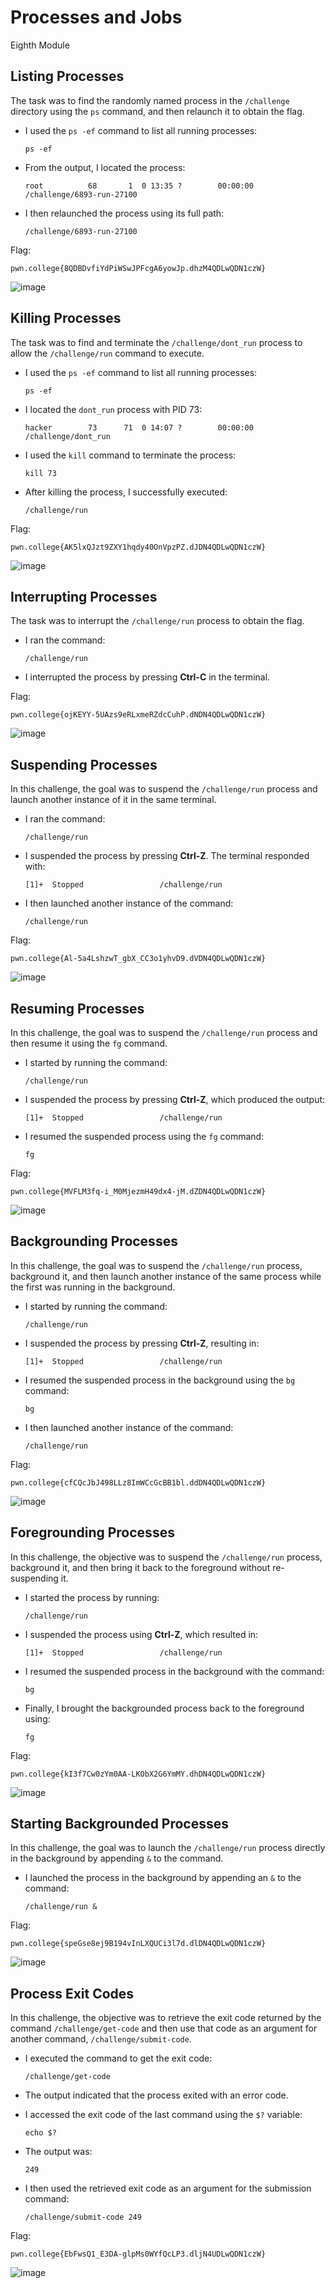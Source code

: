# Processes and Jobs

Eighth Module

## Listing Processes

The task was to find the randomly named process in the `/challenge` directory using the `ps` command, and then relaunch it to obtain the flag.

- I used the `ps -ef` command to list all running processes:
   ```
   ps -ef
   ```

- From the output, I located the process:
   ```
   root          68       1  0 13:35 ?        00:00:00 /challenge/6893-run-27100
   ```

- I then relaunched the process using its full path:
   ```
   /challenge/6893-run-27100
   ```

Flag:
```
pwn.college{8QDBDvfiYdPiWSwJPFcgA6yowJp.dhzM4QDLwQDN1czW}
```

![image](https://github.com/user-attachments/assets/fb37bf64-784f-4f5a-8d06-7bf64d8638cf)

## Killing Processes

The task was to find and terminate the `/challenge/dont_run` process to allow the `/challenge/run` command to execute.

- I used the `ps -ef` command to list all running processes:
   ```
   ps -ef
   ```

- I located the `dont_run` process with PID 73:
   ```
   hacker        73      71  0 14:07 ?        00:00:00 /challenge/dont_run
   ```

- I used the `kill` command to terminate the process:
   ```
   kill 73
   ```

- After killing the process, I successfully executed:
   ```
   /challenge/run
   ```

Flag:
```
pwn.college{AK5lxQJzt9ZXY1hqdy40OnVpzPZ.dJDN4QDLwQDN1czW}
```

![image](https://github.com/user-attachments/assets/d98dddb6-ecb8-406e-b280-6fb6001ef552)

## Interrupting Processes

The task was to interrupt the `/challenge/run` process to obtain the flag.

- I ran the command:
   ```
   /challenge/run
   ```

- I interrupted the process by pressing **Ctrl-C** in the terminal.

Flag:
```
pwn.college{ojKEYY-5UAzs9eRLxmeRZdcCuhP.dNDN4QDLwQDN1czW}
```

![image](https://github.com/user-attachments/assets/fbd7b7d3-801e-46c4-9a07-3bd847a640fc)

## Suspending Processes

In this challenge, the goal was to suspend the `/challenge/run` process and launch another instance of it in the same terminal.

- I ran the command:
   ```
   /challenge/run
   ```

- I suspended the process by pressing **Ctrl-Z**. The terminal responded with:
   ```
   [1]+  Stopped                 /challenge/run
   ```

- I then launched another instance of the command:
   ```
   /challenge/run
   ```

Flag:
```
pwn.college{Al-5a4LshzwT_gbX_CC3o1yhvD9.dVDN4QDLwQDN1czW}
```

![image](https://github.com/user-attachments/assets/54abfee6-00aa-463c-918e-ba757d6e3b8a)

## Resuming Processes

In this challenge, the goal was to suspend the `/challenge/run` process and then resume it using the `fg` command.

- I started by running the command:
   ```
   /challenge/run
   ```

- I suspended the process by pressing **Ctrl-Z**, which produced the output:
   ```
   [1]+  Stopped                 /challenge/run
   ```

- I resumed the suspended process using the `fg` command:
   ```
   fg
   ```

Flag:
```
pwn.college{MVFLM3fq-i_M0MjezmH49dx4-jM.dZDN4QDLwQDN1czW}
```

![image](https://github.com/user-attachments/assets/c41576f7-3713-450d-a0ff-d223fd262b8e)

## Backgrounding Processes

In this challenge, the goal was to suspend the `/challenge/run` process, background it, and then launch another instance of the same process while the first was running in the background.

- I started by running the command:
   ```
   /challenge/run
   ```

- I suspended the process by pressing **Ctrl-Z**, resulting in:
   ```
   [1]+  Stopped                 /challenge/run
   ```

- I resumed the suspended process in the background using the `bg` command:
   ```
   bg
   ```

- I then launched another instance of the command:
   ```
   /challenge/run
   ```

Flag:
```
pwn.college{cfCQcJbJ498LLz8ImWCcGcBB1bl.ddDN4QDLwQDN1czW}
```

![image](https://github.com/user-attachments/assets/781a05b2-5a57-4010-9f31-b877de31b03e)

## Foregrounding Processes

In this challenge, the objective was to suspend the `/challenge/run` process, background it, and then bring it back to the foreground without re-suspending it.

- I started the process by running:
   ```
   /challenge/run
   ```

- I suspended the process using **Ctrl-Z**, which resulted in:
   ```
   [1]+  Stopped                 /challenge/run
   ```

-  I resumed the suspended process in the background with the command:
   ```
   bg
   ```
   
- Finally, I brought the backgrounded process back to the foreground using:
   ```
   fg
   ```

Flag:
```
pwn.college{kI3f7Cw0zYm0AA-LKObX2G6YmMY.dhDN4QDLwQDN1czW}
```

![image](https://github.com/user-attachments/assets/aa183c41-950e-499b-b860-fc0fd25c2c91)

## Starting Backgrounded Processes

In this challenge, the goal was to launch the `/challenge/run` process directly in the background by appending `&` to the command.

-  I launched the process in the background by appending an `&` to the command:
   
   ```
   /challenge/run &
   ```

Flag:
```
pwn.college{speGse8ej9B194vInLXQUCi3l7d.dlDN4QDLwQDN1czW}
```

![image](https://github.com/user-attachments/assets/3db1befa-f332-4c95-ac66-4ac27e08135e)

## Process Exit Codes

In this challenge, the objective was to retrieve the exit code returned by the command `/challenge/get-code` and then use that code as an argument for another command, `/challenge/submit-code`.

- I executed the command to get the exit code:
   ```
   /challenge/get-code
   ```
- The output indicated that the process exited with an error code.

- I accessed the exit code of the last command using the `$?` variable:
   ```
   echo $?
   ```
- The output was:
   ```
   249
   ```

- I then used the retrieved exit code as an argument for the submission command:
   ```
   /challenge/submit-code 249
   ```

Flag:
```
pwn.college{EbFwsQ1_E3DA-glpMs0WYfQcLP3.dljN4UDLwQDN1czW}
```


![image](https://github.com/user-attachments/assets/e844abbe-631e-4b0e-a271-4f4d55ffa310)
